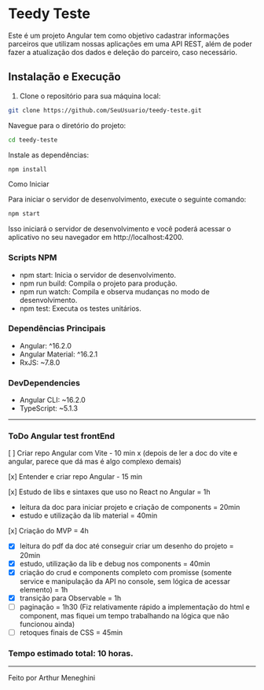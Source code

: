 # Teedy Teste

Este é um projeto Angular tem como objetivo cadastrar
informações parceiros que utilizam nossas aplicações em uma API REST, além
de poder fazer a atualização dos dados e deleção do parceiro, caso
necessário.

## Instalação e Execução

1. Clone o repositório para sua máquina local:

```bash
git clone https://github.com/SeuUsuario/teedy-teste.git
```

Navegue para o diretório do projeto:

```bash
cd teedy-teste
```

Instale as dependências:

```bash
npm install
```

Como Iniciar

Para iniciar o servidor de desenvolvimento, execute o seguinte comando:

```bash
npm start
```

Isso iniciará o servidor de desenvolvimento e você poderá acessar o aplicativo no seu navegador em http://localhost:4200.

### Scripts NPM

- npm start: Inicia o servidor de desenvolvimento.
- npm run build: Compila o projeto para produção.
- npm run watch: Compila e observa mudanças no modo de desenvolvimento.
- npm test: Executa os testes unitários.

### Dependências Principais

- Angular: ^16.2.0
- Angular Material: ^16.2.1
- RxJS: ~7.8.0

### DevDependencies

- Angular CLI: ~16.2.0
- TypeScript: ~5.1.3

---

### ToDo Angular test frontEnd

[ ] Criar repo Angular com Vite - 10 min x (depois de ler a doc do vite e angular, parece que dá mas é algo complexo demais)

[x] Entender e criar repo Angular - 15 min

[x] Estudo de libs e sintaxes que uso no React no Angular = 1h

- leitura da doc para iniciar projeto e criação de components = 20min
- estudo e utilização da lib material = 40min

[x] Criação do MVP = 4h

- [x] leitura do pdf da doc até conseguir criar um desenho do projeto = 20min
- [x] estudo, utilização da lib e debug nos components = 40min
- [x] criação do crud e components completo com promisse (somente service e manipulação da API no console, sem lógica de acessar elemento) = 1h
- [x] transição para Observable = 1h
- [ ] paginação = 1h30 (Fiz relativamente rápido a implementação do html e component, mas fiquei um tempo
      trabalhando na lógica que não funcionou ainda)
- [ ] retoques finais de CSS = 45min

### Tempo estimado total: 10 horas.

---

Feito por Arthur Meneghini
